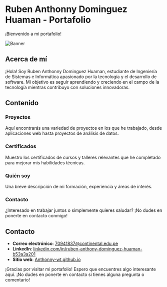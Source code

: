 # Ruben Anthonny Dominguez Huaman - Portafolio

¡Bienvenido a mi portafolio!

![Banner](https://github.com/Anthonny-wt/Anthonny-wt.github.io/assets/121044960/bfcd1295-ed8e-4c4a-8bc7-c96d8478407c)

## Acerca de mí
¡Hola! Soy Ruben Anthonny Dominguez Huaman, estudiante de Ingeniería de Sistemas e Informática apasionado por la tecnología y el desarrollo de software. Mi objetivo es seguir aprendiendo y creciendo en el campo de la tecnología mientras contribuyo con soluciones innovadoras.

## Contenido

### Proyectos
Aquí encontrarás una variedad de proyectos en los que he trabajado, desde aplicaciones web hasta proyectos de análisis de datos.

### Certificados
Muestro los certificados de cursos y talleres relevantes que he completado para mejorar mis habilidades técnicas.

### Quién soy
Una breve descripción de mi formación, experiencia y áreas de interés.

### Contacto
¿Interesado en trabajar juntos o simplemente quieres saludar? ¡No dudes en ponerte en contacto conmigo!

## Contacto
- **Correo electrónico**: [70941837@continental.edu.pe](mailto:70941837@continental.edu.pe)
- **LinkedIn**: [linkedin.com/in/ruben-anthony-dominguez-huaman-b53a3a201](https://www.linkedin.com/in/ruben-anthony-dominguez-huaman-b53a3a201)
- **Sitio web**: [Anthonny-wt.github.io](https://Anthonny-wt.github.io)

¡Gracias por visitar mi portafolio! Espero que encuentres algo interesante aquí. ¡No dudes en ponerte en contacto si tienes alguna pregunta o comentario!

